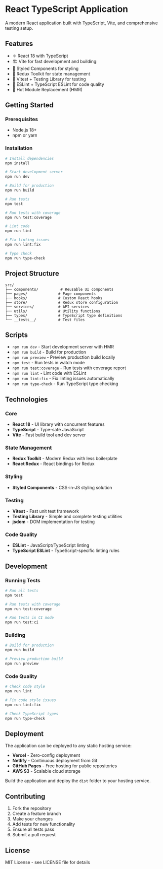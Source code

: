 # React TypeScript Application

A modern React application built with TypeScript, Vite, and comprehensive testing setup.

## Features

- ⚛️ React 18 with TypeScript
- 🏗️ Vite for fast development and building
- 🎨 Styled Components for styling
- 🔄 Redux Toolkit for state management
- 🧪 Vitest + Testing Library for testing
- 📏 ESLint + TypeScript ESLint for code quality
- 🚀 Hot Module Replacement (HMR)

## Getting Started

### Prerequisites

- Node.js 18+ 
- npm or yarn

### Installation

```bash
# Install dependencies
npm install

# Start development server
npm run dev

# Build for production
npm run build

# Run tests
npm test

# Run tests with coverage
npm run test:coverage

# Lint code
npm run lint

# Fix linting issues
npm run lint:fix

# Type check
npm run type-check
```

## Project Structure

```
src/
├── components/          # Reusable UI components
├── pages/              # Page components
├── hooks/              # Custom React hooks
├── store/              # Redux store configuration
├── services/           # API services
├── utils/              # Utility functions
├── types/              # TypeScript type definitions
└── __tests__/          # Test files
```

## Scripts

- `npm run dev` - Start development server with HMR
- `npm run build` - Build for production
- `npm run preview` - Preview production build locally
- `npm test` - Run tests in watch mode
- `npm run test:coverage` - Run tests with coverage report
- `npm run lint` - Lint code with ESLint
- `npm run lint:fix` - Fix linting issues automatically
- `npm run type-check` - Run TypeScript type checking

## Technologies

### Core
- **React 18** - UI library with concurrent features
- **TypeScript** - Type-safe JavaScript
- **Vite** - Fast build tool and dev server

### State Management
- **Redux Toolkit** - Modern Redux with less boilerplate
- **React Redux** - React bindings for Redux

### Styling
- **Styled Components** - CSS-in-JS styling solution

### Testing
- **Vitest** - Fast unit test framework
- **Testing Library** - Simple and complete testing utilities
- **jsdom** - DOM implementation for testing

### Code Quality
- **ESLint** - JavaScript/TypeScript linting
- **TypeScript ESLint** - TypeScript-specific linting rules

## Development

### Running Tests

```bash
# Run all tests
npm test

# Run tests with coverage
npm run test:coverage

# Run tests in CI mode
npm run test:ci
```

### Building

```bash
# Build for production
npm run build

# Preview production build
npm run preview
```

### Code Quality

```bash
# Check code style
npm run lint

# Fix code style issues
npm run lint:fix

# Check TypeScript types
npm run type-check
```

## Deployment

The application can be deployed to any static hosting service:

- **Vercel** - Zero-config deployment
- **Netlify** - Continuous deployment from Git
- **GitHub Pages** - Free hosting for public repositories
- **AWS S3** - Scalable cloud storage

Build the application and deploy the `dist` folder to your hosting service.

## Contributing

1. Fork the repository
2. Create a feature branch
3. Make your changes
4. Add tests for new functionality
5. Ensure all tests pass
6. Submit a pull request

## License

MIT License - see LICENSE file for details